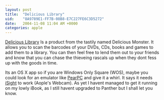 ```yaml
---
layout: post
title:  "Delicious Library"
uid:	"8A9789E1-FF7B-08B8-E7C227FE6C3D5272"
date:   2004-11-08 11:04 AM +0000
categories: apple
---
```

<a href="http://www.delicious-monster.com/">Delicious Library</a> Is a product from the tastily named Delicious Monster. It allows you to scan the barcodes of your DVDs, CDs, books and games to add them to a library. You can then feel free to lend them out to your friends and know that you can chase the thieveing rascals up when they dont fess up with the goods in time.

Its an OS X app so if you are Windows Only Square (WOS), maybe you could look for an emulator like <a href="http://pearpc.sourceforge.net/">PearPC</a> and give it a whirl. It says it needs <a href="http://www.apple.com/isight/">iSight</a> to work (Aople's Webcam). As yet I havent managed to get it running on my lowly iBook, as I still havent upgraded to Panther but I shall let you know.